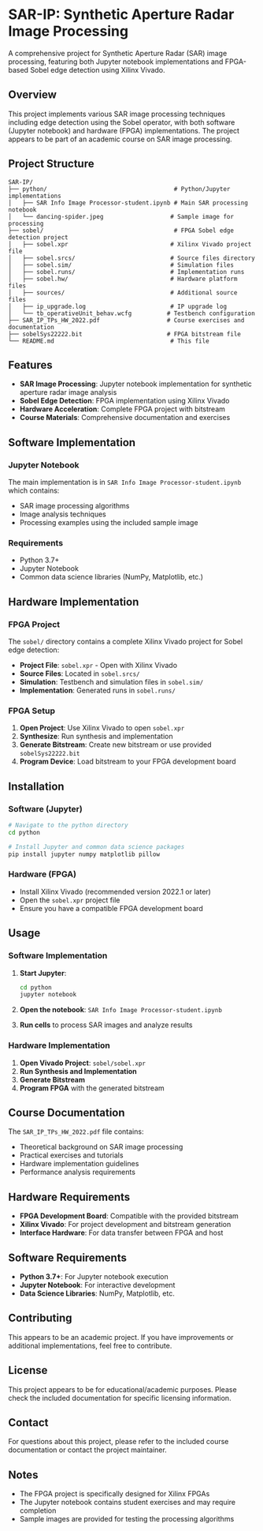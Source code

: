 # SAR-IP: Synthetic Aperture Radar Image Processing

A comprehensive project for Synthetic Aperture Radar (SAR) image processing, featuring both Jupyter notebook implementations and FPGA-based Sobel edge detection using Xilinx Vivado.

## Overview

This project implements various SAR image processing techniques including edge detection using the Sobel operator, with both software (Jupyter notebook) and hardware (FPGA) implementations. The project appears to be part of an academic course on SAR image processing.

## Project Structure

```
SAR-IP/
├── python/                                    # Python/Jupyter implementations
│   ├── SAR Info Image Processor-student.ipynb # Main SAR processing notebook
│   └── dancing-spider.jpeg                   # Sample image for processing
├── sobel/                                     # FPGA Sobel edge detection project
│   ├── sobel.xpr                             # Xilinx Vivado project file
│   ├── sobel.srcs/                           # Source files directory
│   ├── sobel.sim/                            # Simulation files
│   ├── sobel.runs/                           # Implementation runs
│   ├── sobel.hw/                             # Hardware platform files
│   ├── sources/                              # Additional source files
│   ├── ip_upgrade.log                        # IP upgrade log
│   └── tb_operativeUnit_behav.wcfg          # Testbench configuration
├── SAR_IP_TPs_HW_2022.pdf                   # Course exercises and documentation
├── sobelSys22222.bit                        # FPGA bitstream file
└── README.md                                 # This file
```

## Features

- **SAR Image Processing**: Jupyter notebook implementation for synthetic aperture radar image analysis
- **Sobel Edge Detection**: FPGA implementation using Xilinx Vivado
- **Hardware Acceleration**: Complete FPGA project with bitstream
- **Course Materials**: Comprehensive documentation and exercises

## Software Implementation

### Jupyter Notebook
The main implementation is in `SAR Info Image Processor-student.ipynb` which contains:
- SAR image processing algorithms
- Image analysis techniques
- Processing examples using the included sample image

### Requirements
- Python 3.7+
- Jupyter Notebook
- Common data science libraries (NumPy, Matplotlib, etc.)

## Hardware Implementation

### FPGA Project
The `sobel/` directory contains a complete Xilinx Vivado project for Sobel edge detection:
- **Project File**: `sobel.xpr` - Open with Xilinx Vivado
- **Source Files**: Located in `sobel.srcs/`
- **Simulation**: Testbench and simulation files in `sobel.sim/`
- **Implementation**: Generated runs in `sobel.runs/`

### FPGA Setup
1. **Open Project**: Use Xilinx Vivado to open `sobel.xpr`
2. **Synthesize**: Run synthesis and implementation
3. **Generate Bitstream**: Create new bitstream or use provided `sobelSys22222.bit`
4. **Program Device**: Load bitstream to your FPGA development board

## Installation

### Software (Jupyter)
```bash
# Navigate to the python directory
cd python

# Install Jupyter and common data science packages
pip install jupyter numpy matplotlib pillow
```

### Hardware (FPGA)
- Install Xilinx Vivado (recommended version 2022.1 or later)
- Open the `sobel.xpr` project file
- Ensure you have a compatible FPGA development board

## Usage

### Software Implementation
1. **Start Jupyter**:
   ```bash
   cd python
   jupyter notebook
   ```

2. **Open the notebook**: `SAR Info Image Processor-student.ipynb`
3. **Run cells** to process SAR images and analyze results

### Hardware Implementation
1. **Open Vivado Project**: `sobel/sobel.xpr`
2. **Run Synthesis and Implementation**
3. **Generate Bitstream**
4. **Program FPGA** with the generated bitstream

## Course Documentation

The `SAR_IP_TPs_HW_2022.pdf` file contains:
- Theoretical background on SAR image processing
- Practical exercises and tutorials
- Hardware implementation guidelines
- Performance analysis requirements

## Hardware Requirements

- **FPGA Development Board**: Compatible with the provided bitstream
- **Xilinx Vivado**: For project development and bitstream generation
- **Interface Hardware**: For data transfer between FPGA and host

## Software Requirements

- **Python 3.7+**: For Jupyter notebook execution
- **Jupyter Notebook**: For interactive development
- **Data Science Libraries**: NumPy, Matplotlib, etc.

## Contributing

This appears to be an academic project. If you have improvements or additional implementations, feel free to contribute.

## License

This project appears to be for educational/academic purposes. Please check the included documentation for specific licensing information.

## Contact

For questions about this project, please refer to the included course documentation or contact the project maintainer.

## Notes

- The FPGA project is specifically designed for Xilinx FPGAs
- The Jupyter notebook contains student exercises and may require completion
- Sample images are provided for testing the processing algorithms